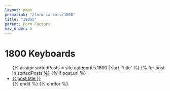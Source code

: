 ```yaml
---
layout: page
permalink: "/form-factors/1800"
title: "1800s"
parent: Form Factors
nav_order: 5
---
```

# 1800 Keyboards

<ul>
  {% assign sortedPosts = site.categories.1800 | sort: 'title' %}
    {% for post in sortedPosts %}
      {% if post.url %}
        <li><a href="{{ post.url }}">{{ post.title }}</a></li>
        {% endif %}
    {% endfor %}
</ul>

